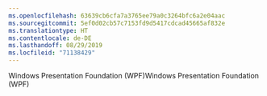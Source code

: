 ```yaml
---
ms.openlocfilehash: 63639cb6cfa7a3765ee79a0c3264bfc6a2e04aac
ms.sourcegitcommit: 5ef0d02cb57c7153fd9d5417cdcad45665af832e
ms.translationtype: HT
ms.contentlocale: de-DE
ms.lasthandoff: 08/29/2019
ms.locfileid: "71138429"
---
```

<span data-ttu-id="97e26-101">Windows Presentation Foundation (WPF)</span><span class="sxs-lookup"><span data-stu-id="97e26-101">Windows Presentation Foundation (WPF)</span></span>
